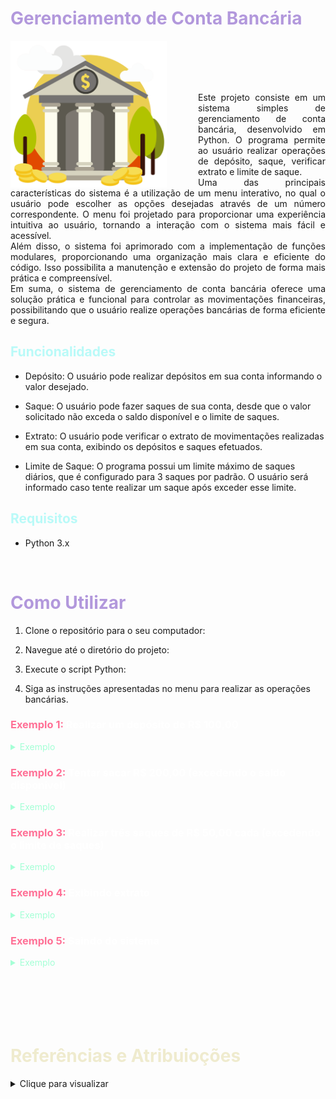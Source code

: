 <h1 style="color: #b298dc;">Gerenciamento de Conta Bancária</h1>

<img style="margin-right: 50px;" align="left" alt="Developer Art" width="250px" src="./img/1026870_OJZ2IH1.png">
<br>
<br>
<br>
<br>
<p align="justify">
Este projeto consiste em um sistema simples de gerenciamento de conta bancária, desenvolvido em Python. O programa permite ao usuário realizar operações de depósito, saque, verificar extrato e limite de saque.
<br>
Uma das principais características do sistema é a utilização de um menu interativo, no qual o usuário pode escolher as opções desejadas através de um número correspondente. O menu foi projetado para proporcionar uma experiência intuitiva ao usuário, tornando a interação com o sistema mais fácil e acessível.
<br>
Além disso, o sistema foi aprimorado com a implementação de funções modulares, proporcionando uma organização mais clara e eficiente do código. Isso possibilita a manutenção e extensão do projeto de forma mais prática e compreensível.
<br>
Em suma, o sistema de gerenciamento de conta bancária oferece uma solução prática e funcional para controlar as movimentações financeiras, possibilitando que o usuário realize operações bancárias de forma eficiente e segura.
<p>

<h2 style="color: #b9faf8;">Funcionalidades</h2>

- Depósito: O usuário pode realizar depósitos em sua conta informando o valor desejado.

- Saque: O usuário pode fazer saques de sua conta, desde que o valor solicitado não exceda o saldo disponível e o limite de saques.

- Extrato: O usuário pode verificar o extrato de movimentações realizadas em sua conta, exibindo os depósitos e saques efetuados.

- Limite de Saque: O programa possui um limite máximo de saques diários, que é configurado para 3 saques por padrão. O usuário será informado caso tente realizar um saque após exceder esse limite.

<h2 style="color: #b9faf8;">Requisitos</h2>

- Python 3.x
<br>

<h1 style="color: #b298dc;">Como Utilizar</h1>

1. Clone o repositório para o seu computador:

2. Navegue até o diretório do projeto:

3. Execute o script Python:

4. Siga as instruções apresentadas no menu para realizar as operações bancárias.


<h3 style="color: white;"><span style="color: #ff7096;">Exemplo 1:</span> Realizar um depósito de R$ 100,00</h3> 

<details>
<summary style="color: #a5ffd6;">Exemplo</summary> 

- Selecionar a opção: 1 ***<<< DIGITE O NÚMERO E APERTE ENTER NO TECLADO PARA DEPOSITAR***
- Informe o valor do depósito: 100 ***<<< DIGITE O VALOR DO DEPÓSITO E APERTE ENTER NO TECLADO***
<pre>
============== Menu ==============
Olá, seja bem-vindo...

Escolha uma das opções a seguir.
_________________________________

[1] Depositar
[2] Sacar
[3] Extrato
[4] Sair
_________________________________

==================================
Selecionar a opção: 1
Informe o valor do depósito: 100

Depósito realizado com sucesso!

</pre>

</details>

<h3 style="color: white;"><span style="color: #ff7096;">Exemplo 2:</span> Tentar sacar R$ 200,00 (excedendo o saldo disponível)</h3> 

<details>
<summary style="color: #a5ffd6;">Exemplo</summary> 

- Selecionar a opção: 2 ***<<< DIGITE O NUMERO 2 E APERTE ENTER NO TECLADO PARA SACAR***
- Informe o valor do SAQUE: 200 ***<<< DIGITE O VALOR DO SAQUE E APERTE ENTER NO TECLADO***

<pre>
============== Menu ==============
Olá, seja bem-vindo...

Escolha uma das opções a seguir.
_________________________________

[1] Depositar
[2] Sacar
[3] Extrato
[4] Sair
_________________________________

==================================
Selecionar a opção: 2
Informe o valor do saque: 200

Operação falhou! Você não tem saldo suficiente.

</pre>

</details>

<h3 style="color: white;"><span style="color: #ff7096;">Exemplo 3:</span> Realizar três saques de R$ 50,00 cada (excedendo o limite de saques)</h3> 

<details>
<summary style="color: #a5ffd6;">Exemplo</summary> 

- Selecionar a opção: 2 ***<<< DIGITE O NUMERO 2 E APERTE ENTER NO TECLADO PARA REALIZAR O SAQUE***
- Informe o valor do SAQUE: 50 ***<<< DIGITE O VALOR DO SAQUE E APERTE ENTER NO TECLADO***

===================== <span style="color: #c7f9cc;">REPITA O PROCESSO 3 VEZES</span> =====================


<pre>
============== Menu ==============
Olá, seja bem-vindo...

Escolha uma das opções a seguir.
_________________________________

[1] Depositar
[2] Sacar
[3] Extrato
[4] Sair
_________________________________

==================================
Selecionar a opção: 2
Informe o valor do saque: 50

Saque realizado com sucesso!

============== Menu ==============
Olá, seja bem-vindo...

Escolha uma das opções a seguir.
_________________________________

[1] Depositar
[2] Sacar
[3] Extrato
[4] Sair
_________________________________

==================================
Selecionar a opção: 2
Informe o valor do saque: 50

Saque realizado com sucesso!

============== Menu ==============
Olá, seja bem-vindo...

Escolha uma das opções a seguir.
_________________________________

[1] Depositar
[2] Sacar
[3] Extrato
[4] Sair
_________________________________

==================================
Selecionar a opção: 2
Informe o valor do saque: 50

Operação falhou! Número máximo de saques excedido.


</pre>

</details>

<h3 style="color: white;"><span style="color: #ff7096;">Exemplo 4:</span> Exibindo extrato</h3> 

<details>
<summary style="color: #a5ffd6;">Exemplo</summary> 

- Selecionar a opção: 3 ***<<< DIGITE O NUMERO 3 E APERTE ENTER NO TECLADO PARA VER O SALDO NO EXTRATO***

<pre>
============== Menu ==============
Olá, seja bem-vindo...

Escolha uma das opções a seguir.
_________________________________

[1] Depositar
[2] Sacar
[3] Extrato
[4] Sair
_________________________________

==================================
Selecionar a opção: 3

================ EXTRATO ================
Depósito: R$ 100.00
Saldo: R$ 100.00
=========================================

</pre>

</details>

<h3 style="color: white;"><span style="color: #ff7096;">Exemplo 5:</span> Saindo do sistema</h3> 

<details>
<summary style="color: #a5ffd6;">Exemplo</summary> 

- Selecionar a opção: 4 ***<<< DIGITE O NUMERO 4 E APERTE ENTER NO TECLADO PARA SAIR***

<pre>
============== Menu ==============
Olá, seja bem-vindo...

Escolha uma das opções a seguir.
_________________________________

[1] Depositar
[2] Sacar
[3] Extrato
[4] Sair
_________________________________

==================================
Selecionar a opção: 4

- FIM DA OPERAÇÂO -

</pre>

</details>

<br>
<br>
<br>
<br>
<br>

<h1 style="color: #efebce;">Referências e Atribuioções</h1>

<details align="left">
  <summary>Clique para visualizar</summary> 

  - GitHub Stats by <a href="https://github.com/anuraghazra/github-readme-stats">anuraghazra</a>
 <a href="https://br.freepik.com/vetores-gratis/projeto-do-fundo-do-banco_1026870.htm#query=bank&position=10&from_view=search&track=sph#position=10&query=bank">Imagem de GraphiqaStock</a> no Freepik
  <br>
  <br>
  <br>

 
  <div align="center">Created by <a href="https://github.com/flaviobaptista">Flávio P. Baptista</a>.</div>
    <br>

</details>

